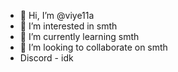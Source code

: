- 👋 Hi, I’m @viye11a
- 👀 I’m interested in smth
- 🌱 I’m currently learning smth
- 💞️ I’m looking to collaborate on smth
- Discord - idk

<!---
viye11a/viye11a is a ✨ special ✨ repository because its `README.md` (this file) appears on your GitHub profile.
You can click the Preview link to take a look at your changes.
--->

